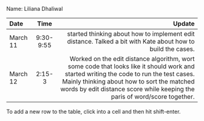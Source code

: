 Name: Liliana Dhaliwal

| Date     |   Time    |                                                                                                                                                                                                                                                              Update |
|:---------|:---------:|--------------------------------------------------------------------------------------------------------------------------------------------------------------------------------------------------------------------------------------------------------------------:|
| March 11 | 9:30-9:55 |                                                                                                                                                         started thinking about how to implement edit distance. Talked a bit with Kate about how to build the cases. |
| March 12 |  2:15-3   | Worked on the edit distance algorithm, wort some code that looks like it should work and started writing the code to run the test cases. Mainly thinking about how to sort the matched words by edit distance score while keeping the paris of word/score together. |


To add a new row to the table, click into a cell and then hit shift-enter.